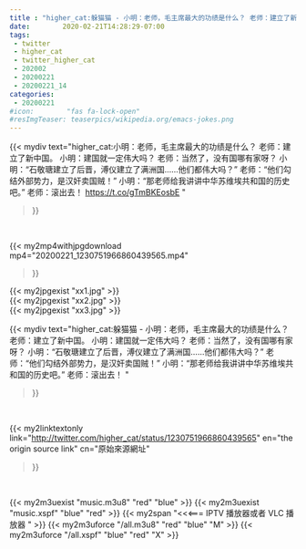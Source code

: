 ```yaml
---
title : "higher_cat:躲猫猫 - 小明：老师，毛主席最大的功绩是什么？ 老师：建立了新中国。 小明：建国就一定伟大吗？ 老师：当然了，没有国哪有家呀？  小明：“石敬瑭建立了后晋，溥仪建立了满洲国……他们都伟大吗？” 老师：“他们勾结外部势力，是汉奸卖国贼！” 小明：“那老师给我讲讲中华苏维埃共和国的历史吧。” 老师：滚出去！ "
date:        2020-02-21T14:28:29-07:00
tags:
 - twitter
 - higher_cat
 - twitter_higher_cat
 - 202002
 - 20200221
 - 20200221_14
categories:
 - 20200221
#icon:        "fas fa-lock-open"
#resImgTeaser: teaserpics/wikipedia.org/emacs-jokes.png
---
```


{{< mydiv text="higher_cat:小明：老师，毛主席最大的功绩是什么？ 老师：建立了新中国。 小明：建国就一定伟大吗？ 老师：当然了，没有国哪有家呀？  小明：“石敬瑭建立了后晋，溥仪建立了满洲国……他们都伟大吗？” 老师：“他们勾结外部势力，是汉奸卖国贼！” 小明：“那老师给我讲讲中华苏维埃共和国的历史吧。” 老师：滚出去！ https://t.co/gTmBKEosbE "
>}}
<br>


{{< my2mp4withjpgdownload mp4="20200221_1230751966860439565.mp4"
>}}

{{< my2jpgexist "xx1.jpg" >}}<br>
{{< my2jpgexist "xx2.jpg" >}}<br>
{{< my2jpgexist "xx3.jpg" >}}<br>



{{< mydiv text="higher_cat:躲猫猫 - 小明：老师，毛主席最大的功绩是什么？ 老师：建立了新中国。 小明：建国就一定伟大吗？ 老师：当然了，没有国哪有家呀？  小明：“石敬瑭建立了后晋，溥仪建立了满洲国……他们都伟大吗？” 老师：“他们勾结外部势力，是汉奸卖国贼！” 小明：“那老师给我讲讲中华苏维埃共和国的历史吧。” 老师：滚出去！ "
>}}
<br>

{{< my2linktextonly link="http://twitter.com/higher_cat/status/1230751966860439565"
en="the origin source link" cn="原始來源網址"
>}}


<br>

{{< my2m3uexist "music.m3u8" "red"  "blue" >}} {{< my2m3uexist "music.xspf" "blue" "red"  >}} {{< my2span "<<<=== IPTV 播放器或者 VLC 播放器 " >}} {{< my2m3uforce "/all.m3u8" "red"  "blue" "M" >}} {{< my2m3uforce "/all.xspf" "blue" "red"  "X" >}} 
